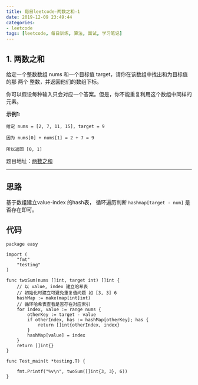 ```yaml
---
title: 每日leetcode-两数之和-1
date: 2019-12-09 23:49:44
categories:
- leetcode
tags: [leetcode, 每日训练, 算法, 面试, 学习笔记]
---
```


## 1. 两数之和

给定一个整数数组 nums 和一个目标值 target，请你在该数组中找出和为目标值的那 两个 整数，并返回他们的数组下标。

你可以假设每种输入只会对应一个答案。但是，你不能重复利用这个数组中同样的元素。

**示例1:**

```
给定 nums = [2, 7, 11, 15], target = 9

因为 nums[0] + nums[1] = 2 + 7 = 9

所以返回 [0, 1]
```

题目地址：[两数之和](https://leetcode-cn.com/problems/two-sum/)

<!--more-->

------

## 思路

基于数组建立value-index 的hash表， 循环遍历判断 `hashmap[target - num]` 是否存在即可。


## 代码

```golang
package easy

import (
	"fmt"
	"testing"
)

func twoSum(nums []int, target int) []int {
	// 以 value, index 建立哈希表
	// 初始化时建立可避免重复值问题 如 [3, 3] 6
	hashMap := make(map[int]int)
	// 循环哈希表查看是否存在对应索引
	for index, value := range nums {
		otherKey := target - value
		if otherIndex, has := hashMap[otherKey]; has {
			return []int{otherIndex, index}
		}
		hashMap[value] = index
	}
	return []int{}
}

func Test_main(t *testing.T) {

	fmt.Printf("%v\n", twoSum([]int{3, 3}, 6))
}


```
